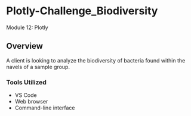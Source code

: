 # Plotly-Challenge_Biodiversity
Module 12: Plotly
## Overview
A client is looking to analyze the biodiversity of bacteria found within the navels of a sample group.  

###  Tools Utilized
- VS Code
- Web browser
- Command-line interface
